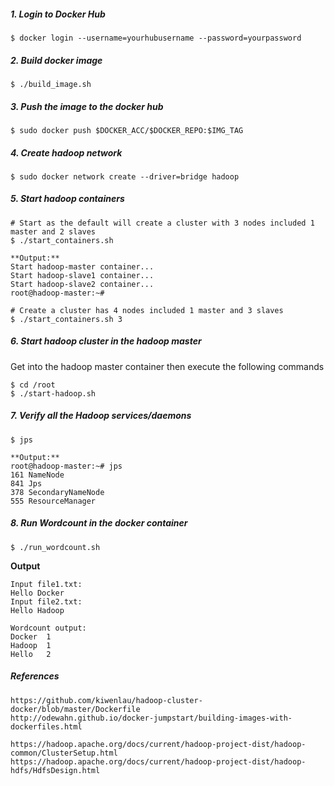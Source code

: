 ##### 1. Login to Docker Hub
```
$ docker login --username=yourhubusername --password=yourpassword
```

##### 2. Build docker image
```
$ ./build_image.sh
```

##### 3. Push the image to the docker hub
```
$ sudo docker push $DOCKER_ACC/$DOCKER_REPO:$IMG_TAG
```

##### 4. Create hadoop network
```
$ sudo docker network create --driver=bridge hadoop
```

##### 5. Start hadoop containers
```
# Start as the default will create a cluster with 3 nodes included 1 master and 2 slaves
$ ./start_containers.sh

**Output:**
Start hadoop-master container...
Start hadoop-slave1 container...
Start hadoop-slave2 container...
root@hadoop-master:~#

# Create a cluster has 4 nodes included 1 master and 3 slaves
$ ./start_containers.sh 3
```

##### 6. Start hadoop cluster in the hadoop master
Get into the hadoop master container then execute the following commands
```
$ cd /root
$ ./start-hadoop.sh
```

##### 7. Verify all the Hadoop services/daemons
```
$ jps

**Output:**
root@hadoop-master:~# jps
161 NameNode
841 Jps
378 SecondaryNameNode
555 ResourceManager
```

##### 8. Run Wordcount in the docker container
```
$ ./run_wordcount.sh
```

**Output**
```
Input file1.txt:
Hello Docker
Input file2.txt:
Hello Hadoop

Wordcount output:
Docker  1
Hadoop  1
Hello   2
```

##### References
```
https://github.com/kiwenlau/hadoop-cluster-docker/blob/master/Dockerfile
http://odewahn.github.io/docker-jumpstart/building-images-with-dockerfiles.html

https://hadoop.apache.org/docs/current/hadoop-project-dist/hadoop-common/ClusterSetup.html
https://hadoop.apache.org/docs/current/hadoop-project-dist/hadoop-hdfs/HdfsDesign.html
```